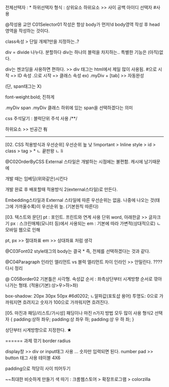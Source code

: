 전체선택자 : *
하위선택자
형식 : 상위요소 하위요소 >> 사이 공백
아이디 선택자
#사용 

@작성용 교안 C01Selector01
작성은 항상 body가 먼저!d
body영역 작성 후 head영역을 작성하는 것이다.

class속성 > 단일 개체?만을 지정하는..?

div = divide 나누다. 분할하다
div는 하나의 블럭을 차지하는.. 특별한 기능은 (아직)없다.

div는 젠코딩을 사용하면 편하다. >> div 태그는 html에서 제일 많이 사용됨.
#으로 시작 => ID 속성
.으로 시작 => 클래스 속성
ex) .myDiv + [tab] >> 자동완성

(단, span태그는 X)

font-weight:bold; 진하게

.myDiv span
.myDiv 클래스 하위에 있는 span을 선택하겠다는 의미

css 주석달기 : 블럭단위 주석 사용 /**/

하위요소 >> 빈공간 有


----------------------------

[02. CSS 적용방식과 우선순위]
우선순위
      높                                                낮
!important > Inline style > id > class > tag > *
 ㄴ 끝판왕     ㄴ li

@C02OrderByCSS
External 스타일은
개발하는 시점에는 불편함. 캐시에 남기때문에
<style> 
        h2{ color: blue;}
        h2{ color: red;}

        #mnt { color: gray; !important; }

        dd{ color: green;}
</style>
개발 때는 임베딩(위와같은)시킨다

개발 완료 후 배포할때 적용방식 2(external스타일)로 만든다.

Embedding스타일과 External 스타일에 따른 우선순위는 없음. 
나중에 나오는 것(태그에 가까울수록)이 우선순위 높. (기본원칙 따른다)


[03. 텍스트와 문단]
pt : 포인트.	프린트와 연계 사용 단위
     word, 아래한글 >> 글자크기
px : 스크린매체(모니터 등)에서 사용되는
em : 기본에 따라 가변적(상대적으로)
 ㄴ 모바일 웹으로 인해 

pt, px >> 절대좌표
em >> 상대좌표     처럼 생각


@C03Font02
style태그의 body는 결국 *
즉, 전체를 선택하겠다는 것과 같다.

@C04Paragraph
인라인 엘리먼트 vs 블럭 엘리먼트
차이
인라인 >> 안밀린다.  		???? 다시 정리


@ C05Border02
기본틀은 사각형. 
속성값 순서 : 좌측상단부터 시계방향 순서로 깎아나가는 형태.
(적용(기본):상>우>하>좌)

box-shadow: 20px 30px 50px #6d0202;
                               ㄴ알파값(포토샵 용어)
			투명도: 0으로 가까워지면 흐려지고
				숫자가 100으로 가까워지면 흐려진다.

[05. 마진과 패딩/리스트/가시성]
패딩이나 마진 n가지 방법 모두 많이 사용
형식2
선택자 {
	padding:상하  좌우;
	padding:상  좌우  하;
	padding:상  우  하  좌;	
}

상단부터 시계방향으로 지정한다.  ★



======
과제
깎기 border radius

display창 >> div or input태그 사용 ... 숫자만 입력되면 된다.
number pad >> button 태그 사용
테이블 4X6

padding으로 적당히 사이 띄어두기

~~최대한 비슷하게 만들기
색 따기 : 크롬웹스토어 > 확장프로그램 > colorzilla
